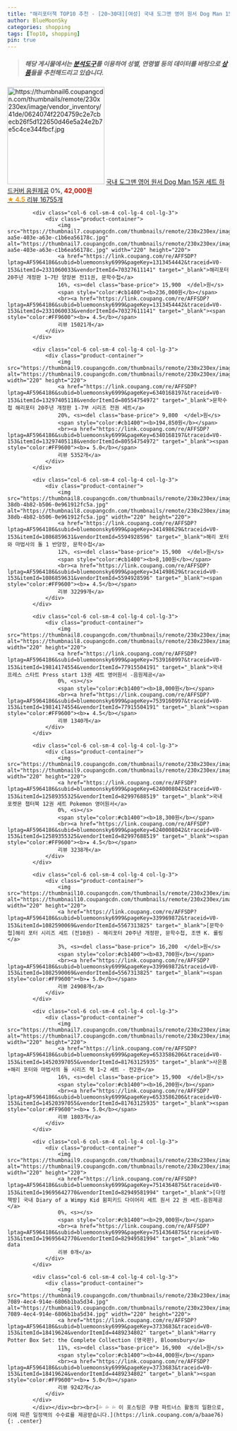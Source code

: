 ```yaml
---
title: "해리포터책 TOP10 추천 - [20~30대][여성] 국내 도그맨 영어 원서 Dog Man 15권 세트 하드커버 음원제공"
author: BlueMoonSky
categories: shopping
tags: [Top10, shopping]
pin: true
---
```


> ##### 해당 게시물에서는 [**분석도구**](https://itemscout.io/)를 이용하여 **성별**, **연령별** 등의 데이터를 바탕으로 [**상품**](https://link.coupang.com/a/baae76)들을 추천해드리고 있습니다.
<div class="container"><div class="row">
            <div class="col-6 col-sm-4 col-lg-4 col-lg-3">
                <div class="product-container">
                    <img src="https://thumbnail6.coupangcdn.com/thumbnails/remote/230x230ex/image/vendor_inventory/41de/0624074f2204759c2e7cbecb26f5d122650d46e5a24e2b7e5c4ce344fbcf.jpg" alt="https://thumbnail6.coupangcdn.com/thumbnails/remote/230x230ex/image/vendor_inventory/41de/0624074f2204759c2e7cbecb26f5d122650d46e5a24e2b7e5c4ce344fbcf.jpg" width="220" height="220">
                    <a href="https://link.coupang.com/re/AFFSDP?lptag=AF5964186&subid=bluemoonsky6999&pageKey=7393788952&traceid=V0-153&itemId=19121387495&vendorItemId=85446790940" target="_blank">국내 도그맨 영어 원서 Dog Man 15권 세트 하드커버 음원제공</a>
                    0%, <s></s> 
                    <span style="color:#cb1400"><b>42,000원</b></span>
                    <br><a href="https://link.coupang.com/re/AFFSDP?lptag=AF5964186&subid=bluemoonsky6999&pageKey=7393788952&traceid=V0-153&itemId=19121387495&vendorItemId=85446790940" target="_blank"><span style="color:#FF9600"><b>★ 4.5</b></span>
                    리뷰 16755개</a>
                </div>
            </div>
            
            <div class="col-6 col-sm-4 col-lg-4 col-lg-3">
                <div class="product-container">
                    <img src="https://thumbnail7.coupangcdn.com/thumbnails/remote/230x230ex/image/retail/images/2020/02/26/14/9/2177c6dc-aa5e-403e-a63e-c1b6ea56178c.jpg" alt="https://thumbnail7.coupangcdn.com/thumbnails/remote/230x230ex/image/retail/images/2020/02/26/14/9/2177c6dc-aa5e-403e-a63e-c1b6ea56178c.jpg" width="220" height="220">
                    <a href="https://link.coupang.com/re/AFFSDP?lptag=AF5964186&subid=bluemoonsky6999&pageKey=1313454442&traceid=V0-153&itemId=2331060033&vendorItemId=70327611141" target="_blank">해리포터 20주년 개정판 1~7탄 양장본 전11권, 문학수첩</a>
                    16%, <s><del class="base-price"> 15,900  </del>원</s> 
                    <span style="color:#cb1400"><b>236,000원</b></span>
                    <br><a href="https://link.coupang.com/re/AFFSDP?lptag=AF5964186&subid=bluemoonsky6999&pageKey=1313454442&traceid=V0-153&itemId=2331060033&vendorItemId=70327611141" target="_blank"><span style="color:#FF9600"><b>★ 4.5</b></span>
                    리뷰 15021개</a>
                </div>
            </div>
            
            <div class="col-6 col-sm-4 col-lg-4 col-lg-3">
                <div class="product-container">
                    <img src="https://thumbnail9.coupangcdn.com/thumbnails/remote/230x230ex/image/vendor_inventory/fab0/a53e914e032a76ae6d37745524963bff4379335c519ae27fd3382dce1647.jpg" alt="https://thumbnail9.coupangcdn.com/thumbnails/remote/230x230ex/image/vendor_inventory/fab0/a53e914e032a76ae6d37745524963bff4379335c519ae27fd3382dce1647.jpg" width="220" height="220">
                    <a href="https://link.coupang.com/re/AFFSDP?lptag=AF5964186&subid=bluemoonsky6999&pageKey=6340168197&traceid=V0-153&itemId=13297405118&vendorItemId=80554754972" target="_blank">문학수첩 해리포터 20주년 개정판 1-7부 시리즈 전권 세트</a>
                    20%, <s><del class="base-price"> 9,800  </del>원</s> 
                    <span style="color:#cb1400"><b>194,850원</b></span>
                    <br><a href="https://link.coupang.com/re/AFFSDP?lptag=AF5964186&subid=bluemoonsky6999&pageKey=6340168197&traceid=V0-153&itemId=13297405118&vendorItemId=80554754972" target="_blank"><span style="color:#FF9600"><b>★ 5.0</b></span>
                    리뷰 5352개</a>
                </div>
            </div>
            
            <div class="col-6 col-sm-4 col-lg-4 col-lg-3">
                <div class="product-container">
                    <img src="https://thumbnail8.coupangcdn.com/thumbnails/remote/230x230ex/image/retail/images/2019/11/21/15/4/779fe93a-38db-4b82-b506-0e961912fc5a.jpg" alt="https://thumbnail8.coupangcdn.com/thumbnails/remote/230x230ex/image/retail/images/2019/11/21/15/4/779fe93a-38db-4b82-b506-0e961912fc5a.jpg" width="220" height="220">
                    <a href="https://link.coupang.com/re/AFFSDP?lptag=AF5964186&subid=bluemoonsky6999&pageKey=341498629&traceid=V0-153&itemId=1086859631&vendorItemId=5594928596" target="_blank">해리 포터와 마법사의 돌 1 반양장, 문학수첩</a>
                    12%, <s><del class="base-price"> 15,900  </del>원</s> 
                    <span style="color:#cb1400"><b>8,100원</b></span>
                    <br><a href="https://link.coupang.com/re/AFFSDP?lptag=AF5964186&subid=bluemoonsky6999&pageKey=341498629&traceid=V0-153&itemId=1086859631&vendorItemId=5594928596" target="_blank"><span style="color:#FF9600"><b>★ 4.5</b></span>
                    리뷰 32299개</a>
                </div>
            </div>
            
            <div class="col-6 col-sm-4 col-lg-4 col-lg-3">
                <div class="product-container">
                    <img src="https://thumbnail8.coupangcdn.com/thumbnails/remote/230x230ex/image/vendor_inventory/0097/ad89ae73cc9f6c2b1f74abb59083359c1d9178f3cb431cf1c0c59736f72c.jpg" alt="https://thumbnail8.coupangcdn.com/thumbnails/remote/230x230ex/image/vendor_inventory/0097/ad89ae73cc9f6c2b1f74abb59083359c1d9178f3cb431cf1c0c59736f72c.jpg" width="220" height="220">
                    <a href="https://link.coupang.com/re/AFFSDP?lptag=AF5964186&subid=bluemoonsky6999&pageKey=7539160997&traceid=V0-153&itemId=19814174554&vendorItemId=77915504191" target="_blank">국내 프레스 스타트 Press start 13권 세트 영어원서 -음원제공</a>
                    0%, <s></s> 
                    <span style="color:#cb1400"><b>18,000원</b></span>
                    <br><a href="https://link.coupang.com/re/AFFSDP?lptag=AF5964186&subid=bluemoonsky6999&pageKey=7539160997&traceid=V0-153&itemId=19814174554&vendorItemId=77915504191" target="_blank"><span style="color:#FF9600"><b>★ 4.5</b></span>
                    리뷰 1340개</a>
                </div>
            </div>
            
            <div class="col-6 col-sm-4 col-lg-4 col-lg-3">
                <div class="product-container">
                    <img src="https://thumbnail9.coupangcdn.com/thumbnails/remote/230x230ex/image/vendor_inventory/0812/bdee55fbf0c7fb7d24d08917b0e62e14b9d88128b147c976beb6df64419d.jpg" alt="https://thumbnail9.coupangcdn.com/thumbnails/remote/230x230ex/image/vendor_inventory/0812/bdee55fbf0c7fb7d24d08917b0e62e14b9d88128b147c976beb6df64419d.jpg" width="220" height="220">
                    <a href="https://link.coupang.com/re/AFFSDP?lptag=AF5964186&subid=bluemoonsky6999&pageKey=6240008042&traceid=V0-153&itemId=12589355325&vendorItemId=82997688519" target="_blank">국내 포켓몬 챕터북 12권 세트 Pokemon 영어원서</a>
                    0%, <s></s> 
                    <span style="color:#cb1400"><b>18,300원</b></span>
                    <br><a href="https://link.coupang.com/re/AFFSDP?lptag=AF5964186&subid=bluemoonsky6999&pageKey=6240008042&traceid=V0-153&itemId=12589355325&vendorItemId=82997688519" target="_blank"><span style="color:#FF9600"><b>★ 4.5</b></span>
                    리뷰 3238개</a>
                </div>
            </div>
            
            <div class="col-6 col-sm-4 col-lg-4 col-lg-3">
                <div class="product-container">
                    <img src="https://thumbnail10.coupangcdn.com/thumbnails/remote/230x230ex/image/vendor_inventory/eb27/cacb776667c80504eb01106e19bdade6ae0e86ca05f6e3db07d8b7a265be.png" alt="https://thumbnail10.coupangcdn.com/thumbnails/remote/230x230ex/image/vendor_inventory/eb27/cacb776667c80504eb01106e19bdade6ae0e86ca05f6e3db07d8b7a265be.png" width="220" height="220">
                    <a href="https://link.coupang.com/re/AFFSDP?lptag=AF5964186&subid=bluemoonsky6999&pageKey=339969872&traceid=V0-153&itemId=1082590069&vendorItemId=5567313825" target="_blank">[문학수첩]해리 포터 시리즈 세트 (전10권) - 해리포터 20주년 개정판, 문학수첩, 조앤 K. 롤링</a>
                    3%, <s><del class="base-price"> 16,200  </del>원</s> 
                    <span style="color:#cb1400"><b>83,700원</b></span>
                    <br><a href="https://link.coupang.com/re/AFFSDP?lptag=AF5964186&subid=bluemoonsky6999&pageKey=339969872&traceid=V0-153&itemId=1082590069&vendorItemId=5567313825" target="_blank"><span style="color:#FF9600"><b>★ 5.0</b></span>
                    리뷰 24908개</a>
                </div>
            </div>
            
            <div class="col-6 col-sm-4 col-lg-4 col-lg-3">
                <div class="product-container">
                    <img src="https://thumbnail7.coupangcdn.com/thumbnails/remote/230x230ex/image/vendor_inventory/8cce/39d112b36643eafbf5cbdf0af19f1894ff9281abc20b143a5eaa9ab7251b.jpg" alt="https://thumbnail7.coupangcdn.com/thumbnails/remote/230x230ex/image/vendor_inventory/8cce/39d112b36643eafbf5cbdf0af19f1894ff9281abc20b143a5eaa9ab7251b.jpg" width="220" height="220">
                    <a href="https://link.coupang.com/re/AFFSDP?lptag=AF5964186&subid=bluemoonsky6999&pageKey=6533586206&traceid=V0-153&itemId=14520397055&vendorItemId=81763125935" target="_blank">사은품+해리 포터와 마법사의 돌 시리즈 책 1~2 세트 - 전2권</a>
                    16%, <s><del class="base-price"> 15,900  </del>원</s> 
                    <span style="color:#cb1400"><b>16,200원</b></span>
                    <br><a href="https://link.coupang.com/re/AFFSDP?lptag=AF5964186&subid=bluemoonsky6999&pageKey=6533586206&traceid=V0-153&itemId=14520397055&vendorItemId=81763125935" target="_blank"><span style="color:#FF9600"><b>★ 5.0</b></span>
                    리뷰 1803개</a>
                </div>
            </div>
            
            <div class="col-6 col-sm-4 col-lg-4 col-lg-3">
                <div class="product-container">
                    <img src="https://thumbnail9.coupangcdn.com/thumbnails/remote/230x230ex/image/vendor_inventory/96c1/e057738c27e6a8f67c96c8e9ca391abde4f7e273eb7f11ca5229d5f693a8.jpg" alt="https://thumbnail9.coupangcdn.com/thumbnails/remote/230x230ex/image/vendor_inventory/96c1/e057738c27e6a8f67c96c8e9ca391abde4f7e273eb7f11ca5229d5f693a8.jpg" width="220" height="220">
                    <a href="https://link.coupang.com/re/AFFSDP?lptag=AF5964186&subid=bluemoonsky6999&pageKey=7514364875&traceid=V0-153&itemId=19695642770&vendorItemId=82949581994" target="_blank">[다정책방] 국내 Diary of a Wimpy Kid 윔피키드 다이어리 세트 원서 22 권 세트-음원제공</a>
                    0%, <s></s> 
                    <span style="color:#cb1400"><b>29,000원</b></span>
                    <br><a href="https://link.coupang.com/re/AFFSDP?lptag=AF5964186&subid=bluemoonsky6999&pageKey=7514364875&traceid=V0-153&itemId=19695642770&vendorItemId=82949581994" target="_blank">No data
                    리뷰 0개</a>
                </div>
            </div>
            
            <div class="col-6 col-sm-4 col-lg-4 col-lg-3">
                <div class="product-container">
                    <img src="https://thumbnail9.coupangcdn.com/thumbnails/remote/230x230ex/image/retail/images/2019/03/12/15/7/34bafe02-7089-4ec4-914e-6806b1ba5d34.jpg" alt="https://thumbnail9.coupangcdn.com/thumbnails/remote/230x230ex/image/retail/images/2019/03/12/15/7/34bafe02-7089-4ec4-914e-6806b1ba5d34.jpg" width="220" height="220">
                    <a href="https://link.coupang.com/re/AFFSDP?lptag=AF5964186&subid=bluemoonsky6999&pageKey=3733683&traceid=V0-153&itemId=18419624&vendorItemId=4489234802" target="_blank">Harry Potter Box Set: the Complete Collection (영국판), Bloomsbury</a>
                    11%, <s><del class="base-price"> 16,900  </del>원</s> 
                    <span style="color:#cb1400"><b>44,000원</b></span>
                    <br><a href="https://link.coupang.com/re/AFFSDP?lptag=AF5964186&subid=bluemoonsky6999&pageKey=3733683&traceid=V0-153&itemId=18419624&vendorItemId=4489234802" target="_blank"><span style="color:#FF9600"><b>★ 5.0</b></span>
                    리뷰 9242개</a>
                </div>
            </div>
            </div></div><br><br>[💦 💦 💦 이 포스팅은 쿠팡 파트너스 활동의 일환으로, 이에 따른 일정액의 수수료를 제공받습니다.](https://link.coupang.com/a/baae76){: .center}